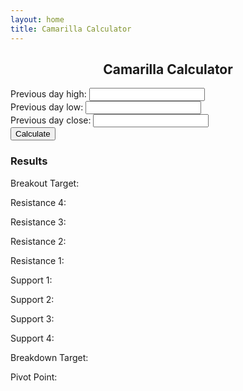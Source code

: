 ```yaml
---
layout: home
title: Camarilla Calculator
---
```



<center><h2>Camarilla Calculator</h2></center>

<div class="container">

<div class="calculator">
    <div class="input-group">
        <label for="high">Previous day high:</label>
        <input type="text" id="high">
    </div>
    <div class="input-group">
        <label for="low">Previous day low:</label>
        <input type="text" id="low">
    </div>
    <div class="input-group">
        <label for="close">Previous day close:</label>
        <input type="text" id="close">
    </div>
    <button id="calculate-button">Calculate</button>
    <div class="results">
        <h3>Results</h3>
        <p>Breakout Target: <span id="breakout_target"></span></p>
        <p>Resistance 4: <span id="resistance_4"></span></p>
        <p>Resistance 3: <span id="resistance_3"></span></p>
        <p>Resistance 2: <span id="resistance_2"></span></p>
        <p>Resistance 1: <span id="resistance_1"></span></p>
        <p>Support 1: <span id="support_1"></span></p>
        <p>Support 2: <span id="support_2"></span></p>
        <p>Support 3: <span id="support_3"></span></p>
        <p>Support 4: <span id="support_4"></span></p>
        <p>Breakdown Target: <span id="breakdown_target"></span></p>
        <div class="pivot-section">
            <p>Pivot Point: <span id="pivot_point"></span></p>
        </div>
    </div>
</div>
</div>

<script src="{{ '/assets/js/calc.js' | relative_url }}"></script>